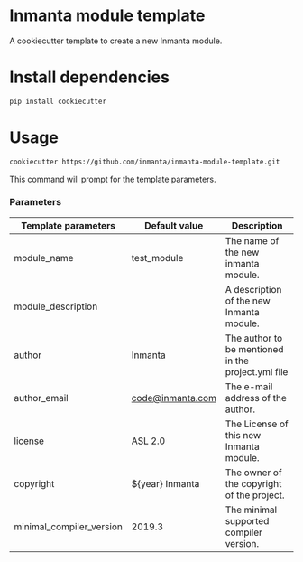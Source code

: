 # Inmanta module template

A cookiecutter template to create a new Inmanta module.

# Install dependencies

```bash
pip install cookiecutter
```

# Usage

```bash
cookiecutter https://github.com/inmanta/inmanta-module-template.git
```

This command will prompt for the template parameters.

### Parameters

| Template parameters        | Default value               | Description                                                        |
|----------------------------|-----------------------------|--------------------------------------------------------------------|
| module_name                | test_module                 | The name of the new inmanta module.                                |
| module_description         |                             | A description of the new Inmanta module.                           |
| author                     | Inmanta                     | The author to be mentioned in the project.yml file                 |
| author_email               | code@inmanta.com            | The e-mail address of the author.                                  |
| license                    | ASL 2.0                     | The License of this new Inmanta module.                            |
| copyright                  | ${year} Inmanta             | The owner of the copyright of the project.                         |
| minimal_compiler_version   | 2019.3                      | The minimal supported compiler version.                            |
